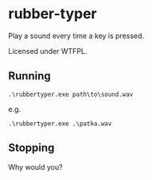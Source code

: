 # rubber-typer

Play a sound every time a key is pressed.

Licensed under WTFPL.

## Running

```
.\rubbertyper.exe path\to\sound.wav
```

e.g.

```
.\rubbertyper.exe .\patka.wav
```

## Stopping

Why would you?